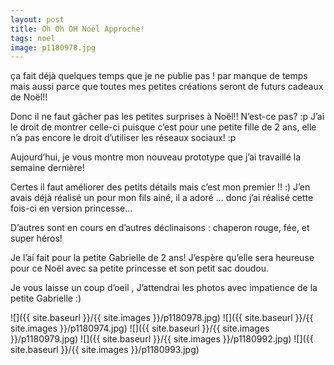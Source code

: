 ```yaml
---
layout: post
title: Oh Oh OH Noël Approche!
tags: noel
image: p1180978.jpg
---
```

ça fait déjà quelques temps que je ne publie pas ! par manque de temps mais aussi parce que toutes mes petites créations seront de futurs cadeaux de Noël!!

Donc il ne faut gâcher pas les petites surprises à Noël!! N’est-ce pas? :p J’ai le droit de montrer celle-ci puisque c’est pour une petite fille de 2 ans, elle n’a pas encore le droit d’utiliser les réseaux sociaux! :p

Aujourd’hui, je vous montre mon nouveau prototype que j’ai travaillé la semaine dernière!

Certes il faut améliorer des petits détails mais c’est mon premier !! :) J’en avais déjà réalisé un pour mon fils ainé, il a adoré … donc j’ai réalisé cette fois-ci en version princesse…

D’autres sont en cours en d’autres déclinaisons : chaperon rouge, fée, et super héros!

Je l’ai fait pour la petite Gabrielle de 2 ans! J’espère qu’elle sera heureuse pour ce Noël avec sa petite princesse et son petit sac doudou.

Je vous laisse un coup d’oeil , J’attendrai les photos avec impatience de la petite Gabrielle :)

![]({{ site.baseurl }}/{{ site.images }}/p1180978.jpg)
![]({{ site.baseurl }}/{{ site.images }}/p1180974.jpg)
![]({{ site.baseurl }}/{{ site.images }}/p1180979.jpg)
![]({{ site.baseurl }}/{{ site.images }}/p1180992.jpg)
![]({{ site.baseurl }}/{{ site.images }}/p1180993.jpg)

